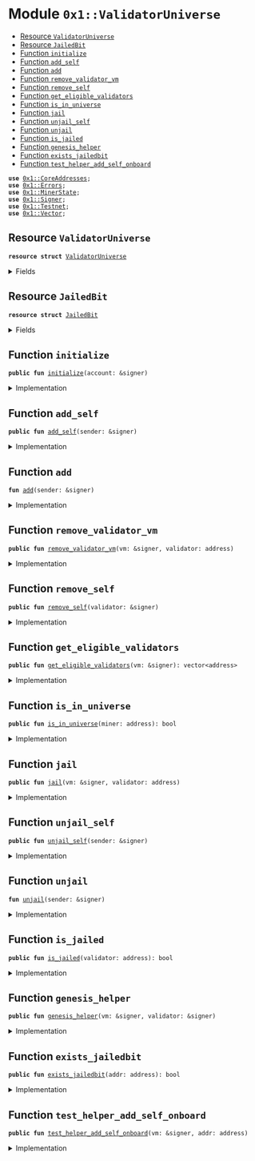 
<a name="0x1_ValidatorUniverse"></a>

# Module `0x1::ValidatorUniverse`



-  [Resource `ValidatorUniverse`](#0x1_ValidatorUniverse_ValidatorUniverse)
-  [Resource `JailedBit`](#0x1_ValidatorUniverse_JailedBit)
-  [Function `initialize`](#0x1_ValidatorUniverse_initialize)
-  [Function `add_self`](#0x1_ValidatorUniverse_add_self)
-  [Function `add`](#0x1_ValidatorUniverse_add)
-  [Function `remove_validator_vm`](#0x1_ValidatorUniverse_remove_validator_vm)
-  [Function `remove_self`](#0x1_ValidatorUniverse_remove_self)
-  [Function `get_eligible_validators`](#0x1_ValidatorUniverse_get_eligible_validators)
-  [Function `is_in_universe`](#0x1_ValidatorUniverse_is_in_universe)
-  [Function `jail`](#0x1_ValidatorUniverse_jail)
-  [Function `unjail_self`](#0x1_ValidatorUniverse_unjail_self)
-  [Function `unjail`](#0x1_ValidatorUniverse_unjail)
-  [Function `is_jailed`](#0x1_ValidatorUniverse_is_jailed)
-  [Function `genesis_helper`](#0x1_ValidatorUniverse_genesis_helper)
-  [Function `exists_jailedbit`](#0x1_ValidatorUniverse_exists_jailedbit)
-  [Function `test_helper_add_self_onboard`](#0x1_ValidatorUniverse_test_helper_add_self_onboard)


<pre><code><b>use</b> <a href="CoreAddresses.md#0x1_CoreAddresses">0x1::CoreAddresses</a>;
<b>use</b> <a href="Errors.md#0x1_Errors">0x1::Errors</a>;
<b>use</b> <a href="MinerState.md#0x1_MinerState">0x1::MinerState</a>;
<b>use</b> <a href="Signer.md#0x1_Signer">0x1::Signer</a>;
<b>use</b> <a href="Testnet.md#0x1_Testnet">0x1::Testnet</a>;
<b>use</b> <a href="Vector.md#0x1_Vector">0x1::Vector</a>;
</code></pre>



<a name="0x1_ValidatorUniverse_ValidatorUniverse"></a>

## Resource `ValidatorUniverse`



<pre><code><b>resource</b> <b>struct</b> <a href="ValidatorUniverse.md#0x1_ValidatorUniverse">ValidatorUniverse</a>
</code></pre>



<details>
<summary>Fields</summary>


<dl>
<dt>
<code>validators: vector&lt;address&gt;</code>
</dt>
<dd>

</dd>
</dl>


</details>

<a name="0x1_ValidatorUniverse_JailedBit"></a>

## Resource `JailedBit`



<pre><code><b>resource</b> <b>struct</b> <a href="ValidatorUniverse.md#0x1_ValidatorUniverse_JailedBit">JailedBit</a>
</code></pre>



<details>
<summary>Fields</summary>


<dl>
<dt>
<code>is_jailed: bool</code>
</dt>
<dd>

</dd>
</dl>


</details>

<a name="0x1_ValidatorUniverse_initialize"></a>

## Function `initialize`



<pre><code><b>public</b> <b>fun</b> <a href="ValidatorUniverse.md#0x1_ValidatorUniverse_initialize">initialize</a>(account: &signer)
</code></pre>



<details>
<summary>Implementation</summary>


<pre><code><b>public</b> <b>fun</b> <a href="ValidatorUniverse.md#0x1_ValidatorUniverse_initialize">initialize</a>(account: &signer){
  // Check for transactions sender is association
  <b>let</b> sender = <a href="Signer.md#0x1_Signer_address_of">Signer::address_of</a>(account);
  <b>assert</b>(sender == <a href="CoreAddresses.md#0x1_CoreAddresses_LIBRA_ROOT_ADDRESS">CoreAddresses::LIBRA_ROOT_ADDRESS</a>(), <a href="Errors.md#0x1_Errors_requires_role">Errors::requires_role</a>(220101));
  move_to&lt;<a href="ValidatorUniverse.md#0x1_ValidatorUniverse">ValidatorUniverse</a>&gt;(account, <a href="ValidatorUniverse.md#0x1_ValidatorUniverse">ValidatorUniverse</a> {
      validators: <a href="Vector.md#0x1_Vector_empty">Vector::empty</a>&lt;address&gt;()
  });
}
</code></pre>



</details>

<a name="0x1_ValidatorUniverse_add_self"></a>

## Function `add_self`



<pre><code><b>public</b> <b>fun</b> <a href="ValidatorUniverse.md#0x1_ValidatorUniverse_add_self">add_self</a>(sender: &signer)
</code></pre>



<details>
<summary>Implementation</summary>


<pre><code><b>public</b> <b>fun</b> <a href="ValidatorUniverse.md#0x1_ValidatorUniverse_add_self">add_self</a>(sender: &signer) <b>acquires</b> <a href="ValidatorUniverse.md#0x1_ValidatorUniverse">ValidatorUniverse</a>, <a href="ValidatorUniverse.md#0x1_ValidatorUniverse_JailedBit">JailedBit</a> {
  <b>let</b> addr = <a href="Signer.md#0x1_Signer_address_of">Signer::address_of</a>(sender);
  // Miner can only add self <b>to</b> set <b>if</b> the mining is above a threshold.
  <b>assert</b>(<a href="MinerState.md#0x1_MinerState_node_above_thresh">MinerState::node_above_thresh</a>(sender, addr), 220102014010);
  <a href="ValidatorUniverse.md#0x1_ValidatorUniverse_add">add</a>(sender);
}
</code></pre>



</details>

<a name="0x1_ValidatorUniverse_add"></a>

## Function `add`



<pre><code><b>fun</b> <a href="ValidatorUniverse.md#0x1_ValidatorUniverse_add">add</a>(sender: &signer)
</code></pre>



<details>
<summary>Implementation</summary>


<pre><code><b>fun</b> <a href="ValidatorUniverse.md#0x1_ValidatorUniverse_add">add</a>(sender: &signer) <b>acquires</b> <a href="ValidatorUniverse.md#0x1_ValidatorUniverse">ValidatorUniverse</a>, <a href="ValidatorUniverse.md#0x1_ValidatorUniverse_JailedBit">JailedBit</a> {
  <b>let</b> addr = <a href="Signer.md#0x1_Signer_address_of">Signer::address_of</a>(sender);
  <b>let</b> state = borrow_global_mut&lt;<a href="ValidatorUniverse.md#0x1_ValidatorUniverse">ValidatorUniverse</a>&gt;(<a href="CoreAddresses.md#0x1_CoreAddresses_LIBRA_ROOT_ADDRESS">CoreAddresses::LIBRA_ROOT_ADDRESS</a>());
  <b>let</b> (in_set, _) = <a href="Vector.md#0x1_Vector_index_of">Vector::index_of</a>&lt;address&gt;(&state.validators, &addr);
  <b>if</b> (!in_set) {
    <a href="Vector.md#0x1_Vector_push_back">Vector::push_back</a>&lt;address&gt;(&<b>mut</b> state.validators, addr);
    <a href="ValidatorUniverse.md#0x1_ValidatorUniverse_unjail">unjail</a>(sender);
  }
}
</code></pre>



</details>

<a name="0x1_ValidatorUniverse_remove_validator_vm"></a>

## Function `remove_validator_vm`



<pre><code><b>public</b> <b>fun</b> <a href="ValidatorUniverse.md#0x1_ValidatorUniverse_remove_validator_vm">remove_validator_vm</a>(vm: &signer, validator: address)
</code></pre>



<details>
<summary>Implementation</summary>


<pre><code><b>public</b> <b>fun</b> <a href="ValidatorUniverse.md#0x1_ValidatorUniverse_remove_validator_vm">remove_validator_vm</a>(vm: &signer, validator: address) <b>acquires</b> <a href="ValidatorUniverse.md#0x1_ValidatorUniverse">ValidatorUniverse</a> {
  <b>assert</b>(<a href="Signer.md#0x1_Signer_address_of">Signer::address_of</a>(vm) == <a href="CoreAddresses.md#0x1_CoreAddresses_LIBRA_ROOT_ADDRESS">CoreAddresses::LIBRA_ROOT_ADDRESS</a>(), 220101014010);

  <b>let</b> state = borrow_global_mut&lt;<a href="ValidatorUniverse.md#0x1_ValidatorUniverse">ValidatorUniverse</a>&gt;(<a href="CoreAddresses.md#0x1_CoreAddresses_LIBRA_ROOT_ADDRESS">CoreAddresses::LIBRA_ROOT_ADDRESS</a>());
  <b>let</b> (in_set, index) = <a href="Vector.md#0x1_Vector_index_of">Vector::index_of</a>&lt;address&gt;(&state.validators, &validator);
  <b>if</b> (in_set) {
    <a href="Vector.md#0x1_Vector_remove">Vector::remove</a>&lt;address&gt;(&<b>mut</b> state.validators, index);
  }
}
</code></pre>



</details>

<a name="0x1_ValidatorUniverse_remove_self"></a>

## Function `remove_self`



<pre><code><b>public</b> <b>fun</b> <a href="ValidatorUniverse.md#0x1_ValidatorUniverse_remove_self">remove_self</a>(validator: &signer)
</code></pre>



<details>
<summary>Implementation</summary>


<pre><code><b>public</b> <b>fun</b> <a href="ValidatorUniverse.md#0x1_ValidatorUniverse_remove_self">remove_self</a>(validator: &signer) <b>acquires</b> <a href="ValidatorUniverse.md#0x1_ValidatorUniverse">ValidatorUniverse</a> {
  <b>let</b> val = <a href="Signer.md#0x1_Signer_address_of">Signer::address_of</a>(validator);
  <b>let</b> state = borrow_global_mut&lt;<a href="ValidatorUniverse.md#0x1_ValidatorUniverse">ValidatorUniverse</a>&gt;(<a href="CoreAddresses.md#0x1_CoreAddresses_LIBRA_ROOT_ADDRESS">CoreAddresses::LIBRA_ROOT_ADDRESS</a>());
  <b>let</b> (in_set, index) = <a href="Vector.md#0x1_Vector_index_of">Vector::index_of</a>&lt;address&gt;(&state.validators, &val);
  <b>if</b> (in_set) {
    <a href="Vector.md#0x1_Vector_remove">Vector::remove</a>&lt;address&gt;(&<b>mut</b> state.validators, index);
  }
}
</code></pre>



</details>

<a name="0x1_ValidatorUniverse_get_eligible_validators"></a>

## Function `get_eligible_validators`



<pre><code><b>public</b> <b>fun</b> <a href="ValidatorUniverse.md#0x1_ValidatorUniverse_get_eligible_validators">get_eligible_validators</a>(vm: &signer): vector&lt;address&gt;
</code></pre>



<details>
<summary>Implementation</summary>


<pre><code><b>public</b> <b>fun</b> <a href="ValidatorUniverse.md#0x1_ValidatorUniverse_get_eligible_validators">get_eligible_validators</a>(vm: &signer): vector&lt;address&gt; <b>acquires</b> <a href="ValidatorUniverse.md#0x1_ValidatorUniverse">ValidatorUniverse</a> {
  <b>assert</b>(<a href="Signer.md#0x1_Signer_address_of">Signer::address_of</a>(vm) == <a href="CoreAddresses.md#0x1_CoreAddresses_LIBRA_ROOT_ADDRESS">CoreAddresses::LIBRA_ROOT_ADDRESS</a>(), <a href="Errors.md#0x1_Errors_requires_role">Errors::requires_role</a>(220103));
  <b>let</b> state = borrow_global&lt;<a href="ValidatorUniverse.md#0x1_ValidatorUniverse">ValidatorUniverse</a>&gt;(<a href="CoreAddresses.md#0x1_CoreAddresses_LIBRA_ROOT_ADDRESS">CoreAddresses::LIBRA_ROOT_ADDRESS</a>());
  *&state.validators
}
</code></pre>



</details>

<a name="0x1_ValidatorUniverse_is_in_universe"></a>

## Function `is_in_universe`



<pre><code><b>public</b> <b>fun</b> <a href="ValidatorUniverse.md#0x1_ValidatorUniverse_is_in_universe">is_in_universe</a>(miner: address): bool
</code></pre>



<details>
<summary>Implementation</summary>


<pre><code><b>public</b> <b>fun</b> <a href="ValidatorUniverse.md#0x1_ValidatorUniverse_is_in_universe">is_in_universe</a>(miner: address): bool <b>acquires</b> <a href="ValidatorUniverse.md#0x1_ValidatorUniverse">ValidatorUniverse</a> {
  <b>let</b> state = borrow_global&lt;<a href="ValidatorUniverse.md#0x1_ValidatorUniverse">ValidatorUniverse</a>&gt;(<a href="CoreAddresses.md#0x1_CoreAddresses_LIBRA_ROOT_ADDRESS">CoreAddresses::LIBRA_ROOT_ADDRESS</a>());
  <a href="Vector.md#0x1_Vector_contains">Vector::contains</a>&lt;address&gt;(&state.validators, &miner)
}
</code></pre>



</details>

<a name="0x1_ValidatorUniverse_jail"></a>

## Function `jail`



<pre><code><b>public</b> <b>fun</b> <a href="ValidatorUniverse.md#0x1_ValidatorUniverse_jail">jail</a>(vm: &signer, validator: address)
</code></pre>



<details>
<summary>Implementation</summary>


<pre><code><b>public</b> <b>fun</b> <a href="ValidatorUniverse.md#0x1_ValidatorUniverse_jail">jail</a>(vm: &signer, validator: address) <b>acquires</b> <a href="ValidatorUniverse.md#0x1_ValidatorUniverse_JailedBit">JailedBit</a>{
  <b>assert</b>(<a href="Signer.md#0x1_Signer_address_of">Signer::address_of</a>(vm) == <a href="CoreAddresses.md#0x1_CoreAddresses_LIBRA_ROOT_ADDRESS">CoreAddresses::LIBRA_ROOT_ADDRESS</a>(), 220101014010);

  borrow_global_mut&lt;<a href="ValidatorUniverse.md#0x1_ValidatorUniverse_JailedBit">JailedBit</a>&gt;(validator).is_jailed = <b>true</b>;
}
</code></pre>



</details>

<a name="0x1_ValidatorUniverse_unjail_self"></a>

## Function `unjail_self`



<pre><code><b>public</b> <b>fun</b> <a href="ValidatorUniverse.md#0x1_ValidatorUniverse_unjail_self">unjail_self</a>(sender: &signer)
</code></pre>



<details>
<summary>Implementation</summary>


<pre><code><b>public</b> <b>fun</b> <a href="ValidatorUniverse.md#0x1_ValidatorUniverse_unjail_self">unjail_self</a>(sender: &signer) <b>acquires</b> <a href="ValidatorUniverse.md#0x1_ValidatorUniverse_JailedBit">JailedBit</a> {
  // only a validator can un-jail themselves.
  <b>let</b> validator = <a href="Signer.md#0x1_Signer_address_of">Signer::address_of</a>(sender);
  // check the node has been mining before unjailing.
  <b>assert</b>(<a href="MinerState.md#0x1_MinerState_node_above_thresh">MinerState::node_above_thresh</a>(sender, validator), 220102014010);
  <a href="ValidatorUniverse.md#0x1_ValidatorUniverse_unjail">unjail</a>(sender);
}
</code></pre>



</details>

<a name="0x1_ValidatorUniverse_unjail"></a>

## Function `unjail`



<pre><code><b>fun</b> <a href="ValidatorUniverse.md#0x1_ValidatorUniverse_unjail">unjail</a>(sender: &signer)
</code></pre>



<details>
<summary>Implementation</summary>


<pre><code><b>fun</b> <a href="ValidatorUniverse.md#0x1_ValidatorUniverse_unjail">unjail</a>(sender: &signer) <b>acquires</b> <a href="ValidatorUniverse.md#0x1_ValidatorUniverse_JailedBit">JailedBit</a> {
  <b>let</b> addr = <a href="Signer.md#0x1_Signer_address_of">Signer::address_of</a>(sender);
  <b>if</b> (!<b>exists</b>&lt;<a href="ValidatorUniverse.md#0x1_ValidatorUniverse_JailedBit">JailedBit</a>&gt;(addr)) {
    move_to&lt;<a href="ValidatorUniverse.md#0x1_ValidatorUniverse_JailedBit">JailedBit</a>&gt;(sender, <a href="ValidatorUniverse.md#0x1_ValidatorUniverse_JailedBit">JailedBit</a>{
      is_jailed: <b>false</b>
    });
  };

  borrow_global_mut&lt;<a href="ValidatorUniverse.md#0x1_ValidatorUniverse_JailedBit">JailedBit</a>&gt;(addr).is_jailed = <b>false</b>;
}
</code></pre>



</details>

<a name="0x1_ValidatorUniverse_is_jailed"></a>

## Function `is_jailed`



<pre><code><b>public</b> <b>fun</b> <a href="ValidatorUniverse.md#0x1_ValidatorUniverse_is_jailed">is_jailed</a>(validator: address): bool
</code></pre>



<details>
<summary>Implementation</summary>


<pre><code><b>public</b> <b>fun</b> <a href="ValidatorUniverse.md#0x1_ValidatorUniverse_is_jailed">is_jailed</a>(validator: address): bool <b>acquires</b> <a href="ValidatorUniverse.md#0x1_ValidatorUniverse_JailedBit">JailedBit</a> {
  <b>if</b> (!<b>exists</b>&lt;<a href="ValidatorUniverse.md#0x1_ValidatorUniverse_JailedBit">JailedBit</a>&gt;(validator)) {
    <b>return</b> <b>false</b>
  };
  borrow_global&lt;<a href="ValidatorUniverse.md#0x1_ValidatorUniverse_JailedBit">JailedBit</a>&gt;(validator).is_jailed
}
</code></pre>



</details>

<a name="0x1_ValidatorUniverse_genesis_helper"></a>

## Function `genesis_helper`



<pre><code><b>public</b> <b>fun</b> <a href="ValidatorUniverse.md#0x1_ValidatorUniverse_genesis_helper">genesis_helper</a>(vm: &signer, validator: &signer)
</code></pre>



<details>
<summary>Implementation</summary>


<pre><code><b>public</b> <b>fun</b> <a href="ValidatorUniverse.md#0x1_ValidatorUniverse_genesis_helper">genesis_helper</a>(vm: &signer, validator: &signer) <b>acquires</b> <a href="ValidatorUniverse.md#0x1_ValidatorUniverse">ValidatorUniverse</a>, <a href="ValidatorUniverse.md#0x1_ValidatorUniverse_JailedBit">JailedBit</a> {
  <b>assert</b>(<a href="Signer.md#0x1_Signer_address_of">Signer::address_of</a>(vm) == <a href="CoreAddresses.md#0x1_CoreAddresses_LIBRA_ROOT_ADDRESS">CoreAddresses::LIBRA_ROOT_ADDRESS</a>(), 220101014010);
  // <b>let</b> addr = <a href="Signer.md#0x1_Signer_address_of">Signer::address_of</a>(sender);
  // <a href="MinerState.md#0x1_MinerState_node_above_thresh">MinerState::node_above_thresh</a>(sender, addr);
  <a href="ValidatorUniverse.md#0x1_ValidatorUniverse_add">add</a>(validator);
}
</code></pre>



</details>

<a name="0x1_ValidatorUniverse_exists_jailedbit"></a>

## Function `exists_jailedbit`



<pre><code><b>public</b> <b>fun</b> <a href="ValidatorUniverse.md#0x1_ValidatorUniverse_exists_jailedbit">exists_jailedbit</a>(addr: address): bool
</code></pre>



<details>
<summary>Implementation</summary>


<pre><code><b>public</b> <b>fun</b> <a href="ValidatorUniverse.md#0x1_ValidatorUniverse_exists_jailedbit">exists_jailedbit</a>(addr: address): bool {
  <b>assert</b>(<a href="Testnet.md#0x1_Testnet_is_testnet">Testnet::is_testnet</a>()== <b>true</b>, 220115014011);
  <b>exists</b>&lt;<a href="ValidatorUniverse.md#0x1_ValidatorUniverse_JailedBit">JailedBit</a>&gt;(addr)
}
</code></pre>



</details>

<a name="0x1_ValidatorUniverse_test_helper_add_self_onboard"></a>

## Function `test_helper_add_self_onboard`



<pre><code><b>public</b> <b>fun</b> <a href="ValidatorUniverse.md#0x1_ValidatorUniverse_test_helper_add_self_onboard">test_helper_add_self_onboard</a>(vm: &signer, addr: address)
</code></pre>



<details>
<summary>Implementation</summary>


<pre><code><b>public</b> <b>fun</b> <a href="ValidatorUniverse.md#0x1_ValidatorUniverse_test_helper_add_self_onboard">test_helper_add_self_onboard</a>(vm: &signer, addr:address) <b>acquires</b> <a href="ValidatorUniverse.md#0x1_ValidatorUniverse">ValidatorUniverse</a> {
  <b>assert</b>(<a href="Testnet.md#0x1_Testnet_is_testnet">Testnet::is_testnet</a>()== <b>true</b>, 220116014011);
  <b>assert</b>(<a href="Signer.md#0x1_Signer_address_of">Signer::address_of</a>(vm) == <a href="CoreAddresses.md#0x1_CoreAddresses_LIBRA_ROOT_ADDRESS">CoreAddresses::LIBRA_ROOT_ADDRESS</a>(), 220101015010);
  <b>let</b> state = borrow_global_mut&lt;<a href="ValidatorUniverse.md#0x1_ValidatorUniverse">ValidatorUniverse</a>&gt;(<a href="CoreAddresses.md#0x1_CoreAddresses_LIBRA_ROOT_ADDRESS">CoreAddresses::LIBRA_ROOT_ADDRESS</a>());
  <a href="Vector.md#0x1_Vector_push_back">Vector::push_back</a>&lt;address&gt;(&<b>mut</b> state.validators, addr);
}
</code></pre>



</details>


[//]: # ("File containing references which can be used from documentation")
[ACCESS_CONTROL]: https://github.com/libra/lip/blob/master/lips/lip-2.md
[ROLE]: https://github.com/libra/lip/blob/master/lips/lip-2.md#roles
[PERMISSION]: https://github.com/libra/lip/blob/master/lips/lip-2.md#permissions
